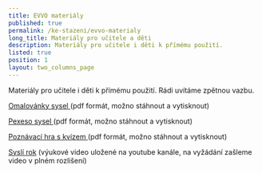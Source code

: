 ```yaml
---
title: EVVO materiály
published: true
permalink: /ke-stazeni/evvo-materialy
long_title: Materiály pro učitele a děti
description: Materiály pro učitele i děti k přímému použití.
listed: true
position: 1
layout: two_columns_page
---
```

Materiály pro učitele i děti k přímému použití. Rádi uvítáme zpětnou vazbu.



[Omalovánky sysel ](/media/sysel_omalovanky_fin.pdf)(pdf formát, možno stáhnout a vytisknout)



[Pexeso sysel ](/media/sysel_pexeso.pdf)(pdf formát, možno stáhnout a vytisknout)



[Poznávací hra s kvízem ](/media/sysel_kviz.pdf)(pdf formát, možno stáhnout a vytisknout)



[Syslí rok](https://www.youtube.com/watch?v=1XOhmTshwes&t=32s) (výukové video uložené na youtube kanále, na vyžádání zašleme video v plném rozlišení)
